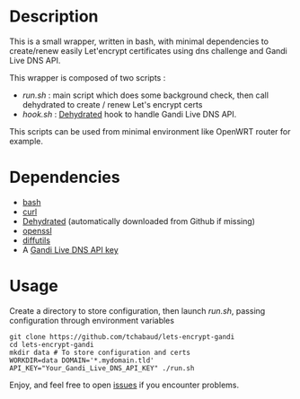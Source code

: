# Description

This is a small wrapper, written in bash, with minimal dependencies to create/renew easily Let'encrypt certificates using dns challenge and Gandi Live DNS API.

This wrapper is composed of two scripts : 

- _run.sh_ : main script which does some background check, then call dehydrated to create / renew Let's encrypt certs 
- _hook.sh_ : [Dehydrated](https://dehydrated.io) hook to handle Gandi Live DNS API.

This scripts can be used from minimal environment like OpenWRT router for example.

# Dependencies

- [bash](https://www.gnu.org/software/bash)
- [curl](https://curl.haxx.se)
- [Dehydrated](https://dehydrated.io) (automatically downloaded from Github if missing)
- [openssl](https://www.openssl.org)
- [diffutils](http://www.gnu.org/software/diffutils)
- A [Gandi Live DNS API key](https://doc.livedns.gandi.net)

# Usage

Create a directory to store configuration, then launch *run.sh*, passing configuration through environment variables 

```
git clone https://github.com/tchabaud/lets-encrypt-gandi
cd lets-encrypt-gandi
mkdir data # To store configuration and certs
WORKDIR=data DOMAIN='*.mydomain.tld' API_KEY="Your_Gandi_Live_DNS_API_KEY" ./run.sh
```

Enjoy, and feel free to open [issues](https://github.com/tchabaud/lets-encrypt-gandi/issues) if you encounter problems.
